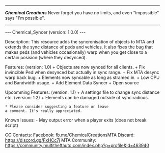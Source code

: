 -------------------------------------------------------
***Chemical Creations***
	Never forget you have no limits, and even
	"Impossible" says "I'm possible".

-------------------------------------------------------

--- 	   Chemical_Syncer (version: 1.0.0) 	    ---

Description:
	This resource adds the syncronisation of
objects to MTA and extends the sync distance of peds
and vehicles.  It also fixes the bug that makes peds
(and vehicles occasionally) warp when you get close to
a certain posision (where they desynced).

Features:
	(version: 1.0)
	+ Objects are now synced for all clients.
	+ Fix invincible Ped when desynced but actually in
	sync range.
	+ Fix MTA desync warp back bug.
	+ Elements now syncable as long as stramed in.
	+ Low CPU and Bandwidth usage.
	+ Add Element Data Syncer
	+ Open source

Upcomming Features:
	(version: 1.1)
	+ A settings file to change sync distance etc.
	(version: 1.2)
	+ Elements can be damaged outside of sync radious.
	
	* Please consider suggesting a feature or leave
	a comment. It's really appreciated.

Known Issues:
	- May output error when a player exits (does not
	break script)
	
CC Contacts:
	Facebook: fb.me/ChemicalCreationsMTA
	Discard: https://discord.gg/FxHCc7j
	MTA Community: https://community.multitheftauto.com/index.php?p=profile&id=463940
	
















